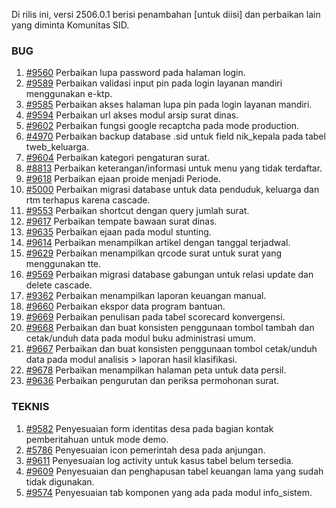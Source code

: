 Di rilis ini, versi 2506.0.1 berisi penambahan [untuk diisi] dan perbaikan lain yang diminta Komunitas SID.


### BUG

1. [#9560](https://github.com/OpenSID/OpenSID/issues/9560) Perbaikan lupa password pada halaman login.
2. [#9589](https://github.com/OpenSID/OpenSID/issues/9589) Perbaikan validasi input pin pada login layanan mandiri menggunakan e-ktp.
3. [#9585](https://github.com/OpenSID/OpenSID/issues/9585) Perbaikan akses halaman lupa pin pada login layanan mandiri.
4. [#9594](https://github.com/OpenSID/OpenSID/issues/9594) Perbaikan url akses modul arsip surat dinas.
5. [#9602](https://github.com/OpenSID/OpenSID/issues/9602) Perbaikan fungsi google recaptcha pada mode production.
6. [#4970](https://github.com/OpenSID/premium/issues/4970) Perbaikan backup database .sid untuk field nik_kepala pada tabel tweb_keluarga.
7. [#9604](https://github.com/OpenSID/OpenSID/issues/9604) Perbaikan kategori pengaturan surat.
8. [#8813](https://github.com/OpenSID/OpenSID/issues/8813) Perbaikan keterangan/informasi untuk menu yang tidak terdaftar.
9. [#9618](https://github.com/OpenSID/OpenSID/issues/9618) Perbaikan ejaan proide menjadi Periode.
10. [#5000](https://github.com/OpenSID/premium/issues/5000) Perbaikan migrasi database untuk data penduduk, keluarga dan rtm terhapus karena cascade.
11. [#9553](https://github.com/OpenSID/OpenSID/issues/9553) Perbaikan shortcut dengan query jumlah surat.
12. [#9617](https://github.com/OpenSID/OpenSID/issues/9617) Perbaikan tempate bawaan surat dinas.
13. [#9635](https://github.com/OpenSID/OpenSID/issues/9635) Perbaikan ejaan pada modul stunting.
14. [#9614](https://github.com/OpenSID/OpenSID/issues/9614) Perbaikan menampilkan artikel dengan tanggal terjadwal.
15. [#9629](https://github.com/OpenSID/OpenSID/issues/9629) Perbaikan menampilkan qrcode surat untuk surat yang menggunakan tte.
16. [#9569](https://github.com/OpenSID/OpenSID/issues/9569) Perbaikan migrasi database gabungan untuk relasi update dan delete cascade.
17. [#9362](https://github.com/OpenSID/OpenSID/issues/9362) Perbaikan menampilkan laporan keuangan manual.
18. [#9660](https://github.com/OpenSID/OpenSID/issues/9660) Perbaikan ekspor data program bantuan.
19. [#9669](https://github.com/OpenSID/OpenSID/issues/9669) Perbaikan penulisan pada tabel scorecard konvergensi.
20. [#9668](https://github.com/OpenSID/OpenSID/issues/9668) Perbaikan dan buat konsisten penggunaan tombol tambah dan cetak/unduh data pada modul buku administrasi umum.
21. [#9667](https://github.com/OpenSID/OpenSID/issues/9667) Perbaikan dan buat konsisten penggunaan tombol cetak/unduh data pada modul analisis > laporan hasil klasifikasi.
22. [#9678](https://github.com/OpenSID/OpenSID/issues/9678) Perbaikan menampilkan halaman peta untuk data persil.
23. [#9636](https://github.com/OpenSID/OpenSID/issues/9636) Perbaikan pengurutan dan periksa permohonan surat.

### TEKNIS

1. [#9582](https://github.com/OpenSID/OpenSID/issues/9582) Penyesuaian form identitas desa pada bagian kontak pemberitahuan untuk mode demo.
2. [#5786](https://github.com/OpenSID/OpenSID/issues/5786) Penyesuaian icon pemerintah desa pada anjungan.
3. [#9611](https://github.com/OpenSID/OpenSID/issues/9611) Penyesuaian log activity untuk kasus tabel belum tersedia.
4. [#9609](https://github.com/OpenSID/OpenSID/issues/9609) Penyesuaian dan penghapusan tabel keuangan lama yang sudah tidak digunakan.
5. [#9574](https://github.com/OpenSID/OpenSID/issues/9574) Penyesuaian tab komponen yang ada pada modul info_sistem.